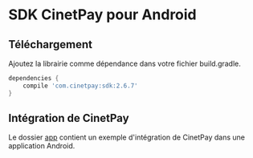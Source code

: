 # SDK CinetPay pour Android

## Téléchargement

Ajoutez la librairie comme dépendance dans votre fichier build.gradle.

```groovy
dependencies {
    compile 'com.cinetpay:sdk:2.6.7'
}
```

## Intégration de CinetPay

Le dossier [app](https://github.com/cinetpay/cinetpay-android-sdk/tree/master/app) contient un exemple d'intégration de CinetPay dans une application Android.